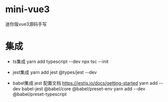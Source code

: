 # mini-vue3
迷你版vue3源码手写

# 集成
* ts集成
yarn add typescript --dev
npx tsc --init

* jest集成
yarn add jest @types/jest --dev

* babel集成
jest 配置文档 https://jestjs.io/docs/getting-started
yarn add --dev babel-jest @babel/core @babel/preset-env
yarn add --dev @babel/preset-typescript


